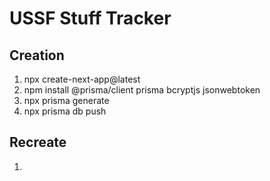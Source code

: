 # USSF Stuff Tracker

## Creation
1. npx create-next-app@latest
2. npm install @prisma/client prisma bcryptjs jsonwebtoken
3. npx prisma generate
4. npx prisma db push


## Recreate
1. 



